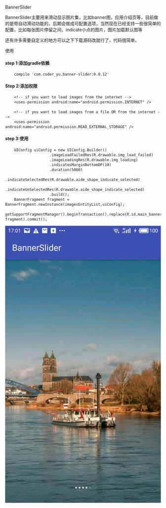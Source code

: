 BannerSlider

BannerSlider主要用来滑动显示图片集，比如banner图，应用介绍页等，目前做的是带自动滑动功能的，后期会做成可配置选项，当然现在已经支持一些很简单的配置，比如每张图片停留之间，indicate小点的图片，图片加载默认图等

还有许多需要自定义的地方可以之下下载源码改就行了，代码很简单。

使用

#### step 1:添加gradle依赖

```
    compile 'com.coder_yu.banner-slider:0.0.12'
```

#### Step 2:添加权限
```
    <!-- if you want to load images from the internet -->
    <uses-permission android:name="android.permission.INTERNET" />

    <!-- if you want to load images from a file OR from the internet -->
    <uses-permission android:name="android.permission.READ_EXTERNAL_STORAGE" />
```
#### step 3:使用
```
    UIConfig uiConfig = new UIConfig.Builder()
                    .imageLoadFailedRes(R.drawable.img_load_failed)
                    .imageLoadingRes(R.drawable.img_loading)
                    .indicatesMarginBottomDP(10)
                    .duration(5000)
                    .indicateSelectedRes(R.drawable.aide_shape_indicate_selected)
                    .indicateUnSelectedRes(R.drawable.aide_shape_indicate_selected)
                    .build();
    BannerFragment fragment = BannerFragment.newInstance(imagesEntityList,uiConfig);
    getSupportFragmentManager().beginTransaction().replace(R.id.main_banner_container, fragment).commit();
```

![a](example.jpg)